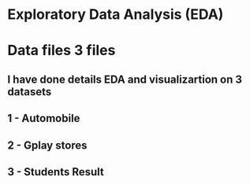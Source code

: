 # Exploratory Data Analysis (EDA)
# Data files 3 files 
## I have done details EDA and visualizartion on 3 datasets
## 1 - Automobile 
## 2 - Gplay stores
## 3 - Students Result

